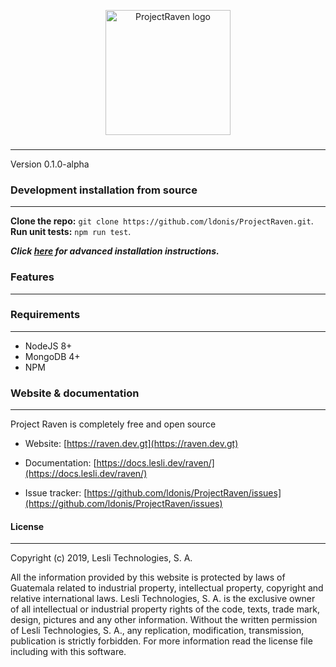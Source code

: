 <p align="center">
	<a href="https://github.com/ldonis/ProjectRaven" target="_blank">
		<img alt="ProjectRaven logo" width="200px" src="https://cdn.lesli.tech/projectraven/brand/projectraven-imagotipo-nomargin.svg" />
	</a>
</p>

<h3 align="center"></h3>

<hr/>

Version 0.1.0-alpha  


### Development installation from source  
------
**Clone the repo:** `git clone https://github.com/ldonis/ProjectRaven.git`.  
**Run unit tests:** `npm run test`.  

***Click [here](installation.md) for advanced installation instructions.***


### Features  
------


### Requirements  
------
* NodeJS 8+  
* MongoDB 4+
* NPM  


### Website & documentation  
------
Project Raven is completely free and open source

* Website: [https://raven.dev.gt](https://raven.dev.gt)

* Documentation: [https://docs.lesli.dev/raven/](https://docs.lesli.dev/raven/)

* Issue tracker: [https://github.com/ldonis/ProjectRaven/issues](https://github.com/ldonis/ProjectRaven/issues)


#### License
-------
Copyright (c) 2019, Lesli Technologies, S. A.

All the information provided by this website is protected by laws of Guatemala related 
to industrial property, intellectual property, copyright and relative international laws. 
Lesli Technologies, S. A. is the exclusive owner of all intellectual or industrial property
rights of the code, texts, trade mark, design, pictures and any other information.
Without the written permission of Lesli Technologies, S. A., any replication, modification,
transmission, publication is strictly forbidden.
For more information read the license file including with this software.
